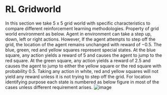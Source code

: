 # RL Gridworld
In this section we take 5 x 5 grid world with specific characteristics to compare different reinforcement learning methodologies. Property of grid world environment as below.  Agent in environment can take a step up, down, left or right actions. However, If the agent attempts to step off the grid, the location of the agent remains unchanged with reward of −0.5.
The blue, green, red and yellow squares represent special states. At the blue square, any action yields a reward of 5 and causes the agent to jump to the red square. At the green square, any action yields a reward of 2.5 and causes the agent to jump to either the yellow square or the red square with probability 0.5. Taking any action in white, red and yellow squares will not yield any reward unless it is not trying to step off the grid.
For location identifying purpose each state is numbered as below figure in most of the cases unless different requirement arises.
![image](https://github.com/user-attachments/assets/1f38891e-cb5b-46b4-a034-505846e4dc42)
